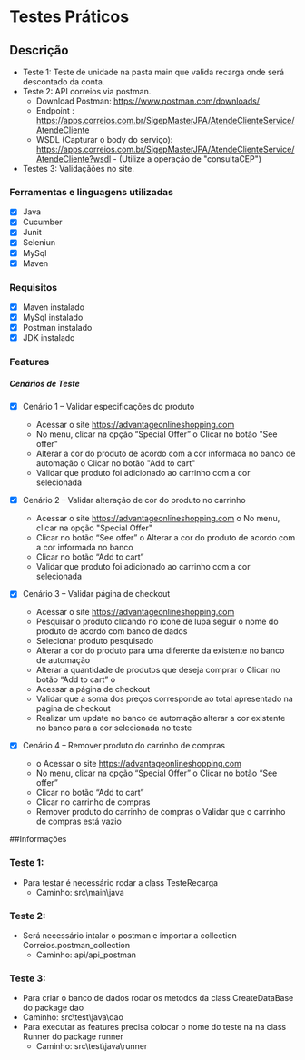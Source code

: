 # Testes Práticos 

## Descrição


- Teste 1: Teste de unidade na pasta main que valida recarga onde será descontado da conta.
- Teste 2: API correios via postman.
  - Download Postman: https://www.postman.com/downloads/ 
  - Endpoint : https://apps.correios.com.br/SigepMasterJPA/AtendeClienteService/AtendeCliente 
  - WSDL (Capturar o body do serviço): https://apps.correios.com.br/SigepMasterJPA/AtendeClienteService/AtendeCliente?wsdl - (Utilize a operação de "consultaCEP")
- Testes 3: Validaçãões no site.

### Ferramentas e linguagens utilizadas
 - [x] Java
 - [x] Cucumber
 - [x] Junit
 - [x] Seleniun
 - [x] MySql
 - [x] Maven

### Requisitos
- [x] Maven instalado
- [x] MySql instalado
- [x] Postman instalado
- [x] JDK instalado

### Features
##### Cenários de Teste

  - [x] Cenário 1 – Validar especificações do produto
    - Acessar o site https://advantageonlineshopping.com 
    - No menu, clicar na opção “Special Offer” o Clicar no botão "See offer"
    - Alterar a cor do produto de acordo com a cor informada no banco de automação o Clicar no botão "Add to cart" 
    - Validar que produto foi adicionado ao carrinho com a cor selecionada

  - [x] Cenário 2 – Validar alteração de cor do produto no carrinho
    - Acessar o site https://advantageonlineshopping.com o No menu, clicar na opção "Special Offer"
    - Clicar no botão “See offer” o Alterar a cor do produto de acordo com a cor informada no banco
    - Clicar no botão “Add to cart” 
    - Validar que produto foi adicionado ao carrinho com a cor selecionada

  - [x] Cenário 3 – Validar página de checkout
    - Acessar o site https://advantageonlineshopping.com 
    - Pesquisar o produto clicando no ícone de lupa  seguir o nome do produto de acordo com banco de dados
    - Selecionar produto pesquisado 
    - Alterar a cor do produto para uma diferente da existente no banco de automação 
    - Alterar a quantidade de produtos que deseja comprar o Clicar no botão “Add to cart” o 
    - Acessar a página de checkout 
    - Validar que a soma dos preços corresponde ao total apresentado na página de checkout
    - Realizar um update no banco de automação alterar a cor existente no banco para a cor selecionada no teste

  - [x] Cenário 4 – Remover produto do carrinho de compras
    - o Acessar o site https://advantageonlineshopping.com 
    - No menu, clicar na opção “Special Offer” o Clicar no botão “See offer” 
    - Clicar no botão “Add to cart” 
    - Clicar no carrinho de compras 
    - Remover produto do carrinho de compras o Validar que o carrinho de compras está vazio



##Informações
### Teste 1:
- Para testar é necessário rodar a class TesteRecarga
  - Caminho: src\main\java

### Teste 2:  
- Será necessário intalar o postman e importar a collection Correios.postman_collection
  - Caminho: api/api_postman

### Teste 3:
- Para criar o banco de dados rodar os metodos da class CreateDataBase do package dao 
- Caminho: src\test\java\dao
- Para executar as features precisa colocar o nome do teste na na class Runner do package runner
  - Caminho: src\test\java\runner



  
